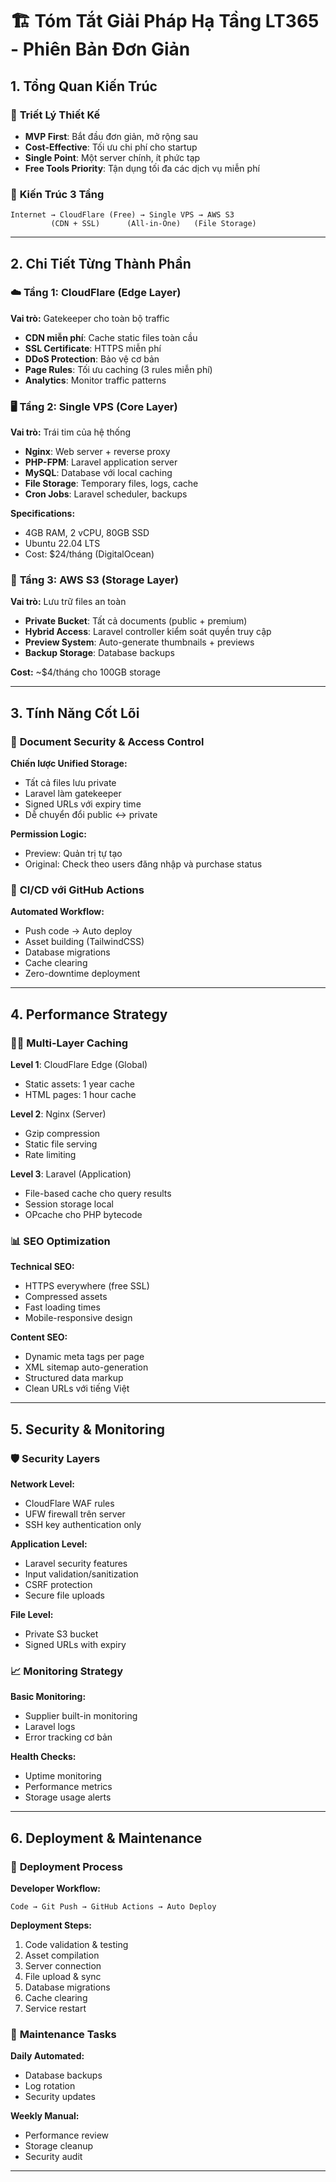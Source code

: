 # 🏗️ Tóm Tắt Giải Pháp Hạ Tầng LT365 - Phiên Bản Đơn Giản

## 1. Tổng Quan Kiến Trúc

### 🎯 **Triết Lý Thiết Kế**
- **MVP First**: Bắt đầu đơn giản, mở rộng sau
- **Cost-Effective**: Tối ưu chi phí cho startup
- **Single Point**: Một server chính, ít phức tạp
- **Free Tools Priority**: Tận dụng tối đa các dịch vụ miễn phí

### 🏢 **Kiến Trúc 3 Tầng**
```
Internet → CloudFlare (Free) → Single VPS → AWS S3
         (CDN + SSL)      (All-in-One)   (File Storage)
```

---

## 2. Chi Tiết Từng Thành Phần

### ☁️ **Tầng 1: CloudFlare (Edge Layer)**
**Vai trò:** Gatekeeper cho toàn bộ traffic
- **CDN miễn phí**: Cache static files toàn cầu
- **SSL Certificate**: HTTPS miễn phí
- **DDoS Protection**: Bảo vệ cơ bản
- **Page Rules**: Tối ưu caching (3 rules miễn phí)
- **Analytics**: Monitor traffic patterns

### 🖥️ **Tầng 2: Single VPS (Core Layer)**
**Vai trò:** Trái tim của hệ thống
- **Nginx**: Web server + reverse proxy
- **PHP-FPM**: Laravel application server
- **MySQL**: Database với local caching
- **File Storage**: Temporary files, logs, cache
- **Cron Jobs**: Laravel scheduler, backups

**Specifications:**
- 4GB RAM, 2 vCPU, 80GB SSD
- Ubuntu 22.04 LTS
- Cost: $24/tháng (DigitalOcean)

### 📁 **Tầng 3: AWS S3 (Storage Layer)**
**Vai trò:** Lưu trữ files an toàn
- **Private Bucket**: Tất cả documents (public + premium)
- **Hybrid Access**: Laravel controller kiểm soát quyền truy cập
- **Preview System**: Auto-generate thumbnails + previews
- **Backup Storage**: Database backups

**Cost:** ~$4/tháng cho 100GB storage

---

## 3. Tính Năng Cốt Lõi

### 🔐 **Document Security & Access Control**
**Chiến lược Unified Storage:**
- Tất cả files lưu private
- Laravel làm gatekeeper
- Signed URLs với expiry time
- Dễ chuyển đổi public ↔ private

**Permission Logic:**
- Preview: Quản trị tự tạo
- Original: Check theo users đăng nhập và purchase status

### 🚀 **CI/CD với GitHub Actions**
**Automated Workflow:**
- Push code → Auto deploy
- Asset building (TailwindCSS)
- Database migrations
- Cache clearing
- Zero-downtime deployment

---

## 4. Performance Strategy

### 🏃‍♂️ **Multi-Layer Caching**
**Level 1**: CloudFlare Edge (Global)
- Static assets: 1 year cache
- HTML pages: 1 hour cache

**Level 2**: Nginx (Server)
- Gzip compression
- Static file serving
- Rate limiting

**Level 3**: Laravel (Application)  
- File-based cache cho query results
- Session storage local
- OPcache cho PHP bytecode

### 📊 **SEO Optimization**
**Technical SEO:**
- HTTPS everywhere (free SSL)
- Compressed assets
- Fast loading times
- Mobile-responsive design

**Content SEO:**
- Dynamic meta tags per page
- XML sitemap auto-generation
- Structured data markup
- Clean URLs với tiếng Việt

---

## 5. Security & Monitoring

### 🛡️ **Security Layers**
**Network Level:**
- CloudFlare WAF rules
- UFW firewall trên server
- SSH key authentication only

**Application Level:**
- Laravel security features
- Input validation/sanitization
- CSRF protection
- Secure file uploads

**File Level:**
- Private S3 bucket
- Signed URLs with expiry

### 📈 **Monitoring Strategy**
**Basic Monitoring:**
- Supplier built-in monitoring
- Laravel logs
- Error tracking cơ bản

**Health Checks:**
- Uptime monitoring
- Performance metrics
- Storage usage alerts

---

## 6. Deployment & Maintenance

### 🔄 **Deployment Process**
**Developer Workflow:**
```
Code → Git Push → GitHub Actions → Auto Deploy
```

**Deployment Steps:**
1. Code validation & testing
2. Asset compilation
3. Server connection
4. File upload & sync
5. Database migrations
6. Cache clearing
7. Service restart

### 🔧 **Maintenance Tasks**
**Daily Automated:**
- Database backups
- Log rotation
- Security updates

**Weekly Manual:**
- Performance review
- Storage cleanup
- Security audit

---